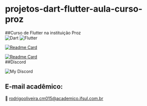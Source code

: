 # projetos-dart-flutter-aula-curso-proz
##Curso de Flutter na instituição Proz <br>
![Dart](https://img.shields.io/badge/dart-%230175C2.svg?style=for-the-badge&logo=dart&logoColor=white)
![Flutter](https://img.shields.io/badge/Flutter-%2302569B.svg?style=for-the-badge&logo=Flutter&logoColor=white)

[![Readme Card](https://github-readme-stats.vercel.app/api/pin/?username=rexoliveira&repo=projetos-dart-flutter-aula-curso-proz&langs_count=10&hide_title=true&show_icons=true&theme=gotham&range=last_7_days)](https://github.com/rexoliveira/projetos-dart-flutter-aula-curso-proz/github-readme-stats)

[![Readme Card](https://github-readme-stats.vercel.app/api/top-langs/?username=rexoliveira&repo=projetos-dart-flutter-aula-curso-proz&langs_count=10&hide=HTML5,CSS3&show_icons=true&theme=gotham&layout=compact&custom_title=Projetos-Dart-Flutter-Curso-Proz&range=last_7_days)](https://github.com/rexoliveira/projetos-dart-flutter-aula-curso-proz/github-readme-stats)<br>
##Discord<br>

![My Discord](https://discord-readme-badge.vercel.app/api?id=Rodrigo_OLiveira)
## E-mail acadêmico:

📧 rodrigooliveira.cm015@academico.ifsul.com.br
